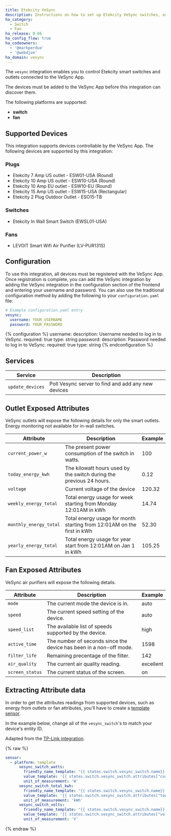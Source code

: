 ```yaml
---
title: Etekcity VeSync
description: Instructions on how to set up Etekcity VeSync switches, outlets, and fans within Home Assistant.
ha_category:
  - Switch
  - Fan
ha_release: 0.66
ha_config_flow: true
ha_codeowners:
  - '@markperdue'
  - '@webdjoe'
ha_domain: vesync
---
```


The `vesync` integration enables you to control Etekcity smart switches and outlets connected to the VeSync App.

The devices must be added to the VeSync App before this integration can discover them.

The following platforms are supported:

- **switch**
- **fan**

## Supported Devices

This integration supports devices controllable by the VeSync App.  The following devices are supported by this integration:

### Plugs

- Etekcity 7 Amp US outlet - ESW01-USA (Round)
- Etekcity 10 Amp US outlet - ESW10-USA (Round)
- Etekcity 10 Amp EU outlet - ESW10-EU (Round)
- Etekcity 15 Amp US outlet - ESW15-USA (Rectangular)
- Etekcity 2 Plug Outdoor Outlet - ESO15-TB

### Switches

- Etekcity In Wall Smart Switch (EWSL01-USA)

### Fans

- LEVOIT Smart Wifi Air Purifier (LV-PUR131S)

## Configuration

To use this integration, all devices must be registered with the VeSync App. Once registration is complete, you can add the VeSync integration by adding the VeSync integration in the configuration section of the frontend and entering your username and password.  You can also use the traditional configuration method by adding the following to your `configuration.yaml` file:

```yaml
# Example configuration.yaml entry
vesync:
  username: YOUR_USERNAME
  password: YOUR_PASSWORD
```

{% configuration %}
username:
  description: Username needed to log in to VeSync.
  required: true
  type: string
password:
  description: Password needed to log in to VeSync.
  required: true
  type: string
{% endconfiguration %}

## Services

| Service | Description |
|---------|-------------|
| `update_devices` | Poll Vesync server to find and add any new devices |

## Outlet Exposed Attributes

VeSync outlets will expose the following details for only the smart outlets. Energy monitoring not available for in-wall switches.

| Attribute               | Description                                                             | Example         |
| ----------------------- | ----------------------------------------------------------------------- | --------------- |
| `current_power_w`       | The present power consumption of the switch in watts.                   | 100             |
| `today_energy_kwh`      | The kilowatt hours used by the switch during the previous 24 hours.     | 0.12            |
| `voltage`               | Current voltage of the device                                           | 120.32          |
| `weekly_energy_total`   | Total energy usage for week starting from Monday 12:01AM in kWh         | 14.74           |
| `monthly_energy_total`  | Total energy usage for month starting from 12:01AM on the first in kWh  | 52.30           |
| `yearly_energy_total`   | Total energy usage for year start from 12:01AM on Jan 1 in kWh          | 105.25          |

## Fan Exposed Attributes

VeSync air purifiers will expose the following details.

| Attribute               | Description                                                             | Example         |
| ----------------------- | ----------------------------------------------------------------------- | --------------- |
| `mode`                  | The current mode the device is in.                                      | auto            |
| `speed`                 | The current speed setting of the device.                                | auto            |
| `speed_list`            | The available list of speeds supported by the device.                   | high            |
| `active_time`           | The number of seconds since the device has been in a non-off mode.      | 1598            |
| `filter_life`           | Remaining precentage of the filter.                                     | 142             |
| `air_quality`           | The current air quality reading.                                        | excellent       |
| `screen_status`         | The current status of the screen.                                       | on              |

## Extracting Attribute data

In order to get the attributes readings from supported devices, such as energy from outlets or fan attributes, you'll have to create a [template sensor](/integrations/switch.template/).

In the example below, change all of the `vesync_switch`'s to match your device's entity ID.

Adapted from the [TP-Link integration](https://www.home-assistant.io/integrations/tplink/#plugs).

{% raw %}

```yaml
sensor:
  - platform: template
      vesync_switch_watts:
        friendly_name_template: "{{ states.switch.vesync_switch.name}} Current Consumption"
        value_template: '{{ states.switch.vesync_switch.attributes["current_power_w"] | float }}'
        unit_of_measurement: 'W'
      vesync_switch_total_kwh:
        friendly_name_template: "{{ states.switch.vesync_switch.name}} Total Consumption"
        value_template: '{{ states.switch.vesync_switch.attributes["today_energy_kwh"] | float }}'
        unit_of_measurement: 'kWh'
      vesync_switch_volts:
        friendly_name_template: "{{ states.switch.vesync_switch.name}} Voltage"
        value_template: '{{ states.switch.vesync_switch.attributes["voltage"] | float }}'
        unit_of_measurement: 'V'
```

{% endraw %}
